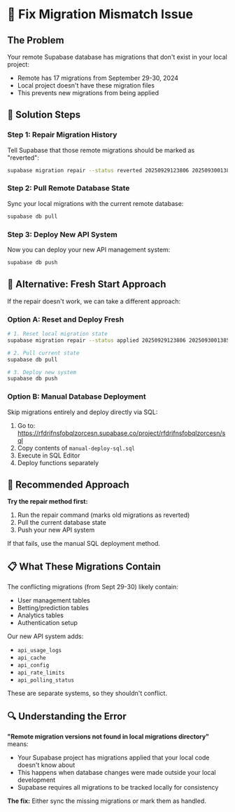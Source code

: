 # 🔧 Fix Migration Mismatch Issue

## The Problem
Your remote Supabase database has migrations that don't exist in your local project:
- Remote has 17 migrations from September 29-30, 2024
- Local project doesn't have these migration files
- This prevents new migrations from being applied

## 🎯 Solution Steps

### Step 1: Repair Migration History
Tell Supabase that those remote migrations should be marked as "reverted":

```bash
supabase migration repair --status reverted 20250929123806 20250930013859 20250930014212 20250930021437 20250930021524 20250930021616 20250930021706 20250930021724 20250930021748 20250930021811 20250930021838 20250930023511 20250930023559 20250930023656 20250930024712 20250930030404 20250930031251 20250930031427
```

### Step 2: Pull Remote Database State
Sync your local migrations with the current remote database:

```bash
supabase db pull
```

### Step 3: Deploy New API System
Now you can deploy your new API management system:

```bash
supabase db push
```

## 🚨 Alternative: Fresh Start Approach

If the repair doesn't work, we can take a different approach:

### Option A: Reset and Deploy Fresh
```bash
# 1. Reset local migration state
supabase migration repair --status applied 20250929123806 20250930013859 20250930014212 20250930021437 20250930021524 20250930021616 20250930021706 20250930021724 20250930021748 20250930021811 20250930021838 20250930023511 20250930023559 20250930023656 20250930024712 20250930030404 20250930031251 20250930031427

# 2. Pull current state
supabase db pull

# 3. Deploy new system
supabase db push
```

### Option B: Manual Database Deployment
Skip migrations entirely and deploy directly via SQL:

1. Go to: https://rfdrifnsfobqlzorcesn.supabase.co/project/rfdrifnsfobqlzorcesn/sql
2. Copy contents of `manual-deploy-sql.sql`
3. Execute in SQL Editor
4. Deploy functions separately

## 🎯 Recommended Approach

**Try the repair method first:**

1. Run the repair command (marks old migrations as reverted)
2. Pull the current database state
3. Push your new API system

If that fails, use the manual SQL deployment method.

## 📋 What These Migrations Contain

The conflicting migrations (from Sept 29-30) likely contain:
- User management tables
- Betting/prediction tables  
- Analytics tables
- Authentication setup

Our new API system adds:
- `api_usage_logs`
- `api_cache` 
- `api_config`
- `api_rate_limits`
- `api_polling_status`

These are separate systems, so they shouldn't conflict.

## 🔍 Understanding the Error

**"Remote migration versions not found in local migrations directory"** means:
- Your Supabase project has migrations applied that your local code doesn't know about
- This happens when database changes were made outside your local development
- Supabase requires all migrations to be tracked locally for consistency

**The fix:** Either sync the missing migrations or mark them as handled.
